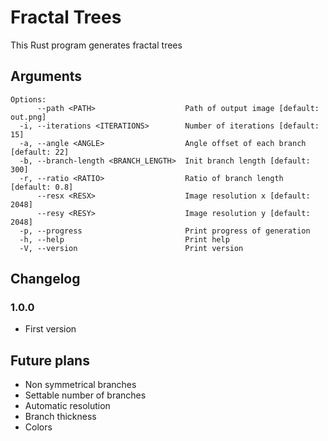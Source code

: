 # Fractal Trees

This Rust program generates fractal trees

## Arguments

```text
Options:
      --path <PATH>                    Path of output image [default: out.png]
  -i, --iterations <ITERATIONS>        Number of iterations [default: 15]
  -a, --angle <ANGLE>                  Angle offset of each branch [default: 22]
  -b, --branch-length <BRANCH_LENGTH>  Init branch length [default: 300]
  -r, --ratio <RATIO>                  Ratio of branch length [default: 0.8]
      --resx <RESX>                    Image resolution x [default: 2048]
      --resy <RESY>                    Image resolution y [default: 2048]
  -p, --progress                       Print progress of generation
  -h, --help                           Print help
  -V, --version                        Print version
```

## Changelog

### 1.0.0
- First version

## Future plans
- Non symmetrical branches
- Settable number of branches
- Automatic resolution
- Branch thickness
- Colors
